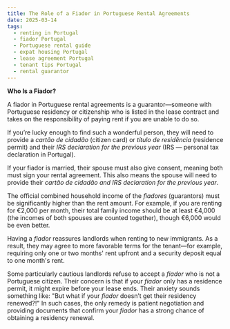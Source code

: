 ```yaml
---
title: The Role of a Fiador in Portuguese Rental Agreements
date: 2025-03-14
tags: 
  - renting in Portugal
  - fiador Portugal
  - Portuguese rental guide
  - expat housing Portugal
  - lease agreement Portugal
  - tenant tips Portugal
  - rental guarantor
---
```

**Who Is a Fiador?**

A fiador in Portuguese rental agreements is a guarantor—someone with Portuguese residency or citizenship who is listed in the lease contract and takes on the responsibility of paying rent if you are unable to do so.

If you’re lucky enough to find such a wonderful person, they will need to provide a _cartão de cidadão_ (citizen card) or _título de residência_ (residence permit) and their _IRS declaration for the previous year_ (IRS — personal tax declaration in Portugal).

If your fiador is married, their spouse must also give consent, meaning both must sign your rental agreement. This also means the spouse will need to provide their _cartão de cidadão and IRS declaration for the previous year_.

The official combined household income of the _fiadores_ (guarantors) must be significantly higher than the rent amount. For example, if you are renting for €2,000 per month, their total family income should be at least €4,000 (the incomes of both spouses are counted together), though €6,000 would be even better.

Having a _fiador_ reassures landlords when renting to new immigrants. As a result, they may agree to more favorable terms for the tenant—for example, requiring only one or two months' rent upfront and a security deposit equal to one month's rent.

Some particularly cautious landlords refuse to accept a _fiador_ who is not a Portuguese citizen. Their concern is that if your _fiador_ only has a residence permit, it might expire before your lease ends. Their anxiety sounds something like: "But what if your _fiador_ doesn’t get their residency renewed?!" In such cases, the only remedy is patient negotiation and providing documents that confirm your _fiador_ has a strong chance of obtaining a residency renewal.
